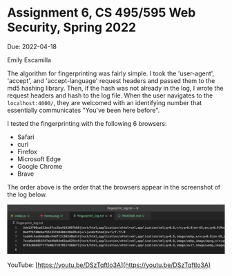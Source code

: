 # Assignment 6, CS 495/595 Web Security, Spring 2022
Due: 2022-04-18

Emily Escamilla

The algorithm for fingerprinting was fairly simple. I took the 'user-agent', 'accept', and 'accept-language' request headers and passed them to the md5 hashing library. Then, if the hash was not already in the log, I wrote the request headers and hash to the log file. When the user navigates to the `localhost:4000/`, they are welcomed with an identifying number that essentially communicates "You've been here before". 

I tested the fingerprinting with the following 6 browsers: 

* Safari
* curl
* Firefox
* Microsoft Edge
* Google Chrome
* Brave

The order above is the order that the browsers appear in the screenshot of the log below.

![](fingerprints.png)

YouTube: [https://youtu.be/DSzTqftlo3A](https://youtu.be/DSzTqftlo3A)